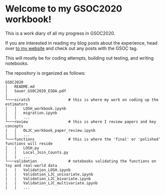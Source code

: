 # Welcome to my GSOC2020 workbook!

This is a work diary of all my progress in GSOC2020. 

If you are interested in reading my blog posts about the experience, head over [to my website](https://jeffcsauer.github.io/post/) and check out any posts with the GSOC tag. 

This will mostly be for coding attempts, building out testing, and writing notebooks. 

The repository is organized as follows:

```
GSOC2020
│   README.md
│   Sauer_GSOC2020_ESDA.pdf   
|
└───scratch                 # this is where my work on coding up the estimators
│   │   LOSH_workbook.ipynb
|   |   migration.ipynb
│   │   ...
└───review                  # this is where I review papers and key concepts
|   │   OLJC_workbook_paper_review.ipynb
|   │   ...
└───functions               # this is where the 'final' or 'polished' functions will reside
|   |   LOSH.py  
|   |   Local_Join_Counts.py
|   |   ...
└───validation              # notebooks validating the functions on toy and real-world data
|   |   Validation_LOSH.ipynb
|   |   Validation_LJC_univariate.ipynb
|   |   Validation_LJC_bivariate.ipynb
|   |   Validation_LJC_multivariate.ipynb
|   |   ...
```

